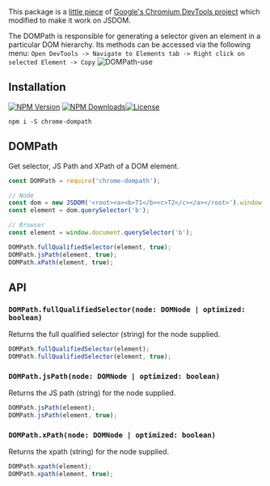 This package is a [little piece](https://github.com/ChromeDevTools/devtools-frontend/blob/6b5621bb7709854a4697b3aa794822c5898f4d09/front_end/elements/DOMPath.js) of [Google's Chromium DevTools project](https://github.com/ChromeDevTools/devtools-frontend) which modified to make it work on JSDOM.

The DOMPath is responsible for generating a selector given an element in a particular DOM hierarchy.
Its methods can be accessed via the following menu:
```Open DevTools -> Navigate to Elements tab -> Right click on selected Element -> Copy```
![DOMPath-use](DOMPath-use.png "DOMPath use")

## Installation
[![NPM Version](https://img.shields.io/npm/v/DOMPath.svg?style=flat-square)](https://www.npmjs.com/package/DOMPath) [![NPM Downloads](https://img.shields.io/npm/dt/DOMPath.svg?style=flat-square)](https://npm-stat.com/charts.html?package=DOMPath)[![License](https://img.shields.io/github/license/rannn505/DOMPath.svg?style=flat-square)](https://github.com/testimio/DOMPath/blob/master/LICENSE)
```
npm i -S chrome-dompath
```

## DOMPath

Get selector, JS Path and XPath of a DOM element.

```js
const DOMPath = require('chrome-dompath');

// Node
const dom = new JSDOM('<root><a><b>T1</b><c>T2</c></a></root>').window.document;
const element = dom.querySelector('b');

// Browser
const element = window.document.querySelector('b');

DOMPath.fullQualifiedSelector(element, true);
DOMPath.jsPath(element, true);
DOMPath.xPath(element, true);
```

## API

### `DOMPath.fullQualifiedSelector(node: DOMNode | optimized: boolean)`

Returns the full qualified selector (string) for the node supplied.

```js
DOMPath.fullQualifiedSelector(element);
DOMPath.fullQualifiedSelector(element, true);
```

### `DOMPath.jsPath(node: DOMNode | optimized: boolean)`

Returns the JS path (string) for the node supplied.

```js
DOMPath.jsPath(element);
DOMPath.jsPath(element, true);
```

### `DOMPath.xPath(node: DOMNode | optimized: boolean)`

Returns the xpath (string) for the node supplied.

```js
DOMPath.xpath(element);
DOMPath.xpath(element, true);
```